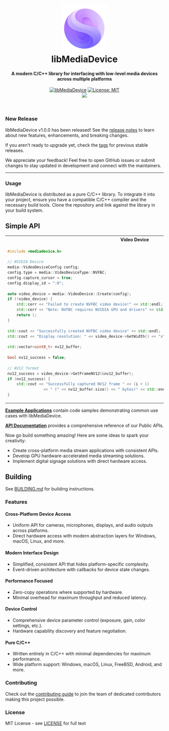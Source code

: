 <h1 align="center">
  <a href="https://libmediadevice.example"><img src="./.github/logo.jpg" alt="libMediaDevice" height="150px"></a>
  <br>
  libMediaDevice
  <br>
</h1>
<h4 align="center">A modern C/C++ library for interfacing with low-level media devices across multiple platforms</h4>
<p align="center">
    <a href="https://libmediadevice.example"><img src="https://img.shields.io/badge/libMediaDevice-C/C++-blue.svg?longCache=true" alt="libMediaDevice" /></a>
    <a href="LICENSE"><img src="https://img.shields.io/badge/License-MIT-5865F2.svg" alt="License: MIT" /></a>
    <br>
    <a href="https://github.com/media-lib/libMediaDevice"><img src="https://img.shields.io/static/v1?label=Build&message=Documentation&color=brightgreen" /></a>
</p>
<br>

### New Release

libMediaDevice v1.0.0 has been released! See the [release notes](https://github.com/media-lib/libMediaDevice/wiki/Release-libMediaDevice@v1.0.0) to learn about new features, enhancements, and breaking changes.

If you aren't ready to upgrade yet, check the [tags](https://github.com/media-lib/libMediaDevice/tags) for previous stable releases.

We appreciate your feedback! Feel free to open GitHub issues or submit changes to stay updated in development and connect with the maintainers.

-----

### Usage

libMediaDevice is distributed as a pure C/C++ library. To integrate it into your project, ensure you have a compatible C/C++ compiler and the necessary build tools. Clone the repository and link against the library in your build system.

## Simple API
<table>
<tr>
<th> Video Device </th>
<th> Audio Device </th>
</tr>
<tr>
<td>

```cpp
#include <mediadevice.h>

// NVIDIA Device
media::VideoDeviceConfig config;
config.type = media::VideoDeviceType::NVFBC;
config.capture_cursor = true;
config.display_id = ":0";

auto video_device = media::VideoDevice::Create(config);
if (!video_device) {
    std::cerr << "Failed to create NVFBC video device!" << std::endl;
    std::cerr << "Note: NVFBC requires NVIDIA GPU and drivers" << std::endl;
    return 1;
}
    
std::cout << "Successfully created NVFBC video device" << std::endl;
std::cout << "Display resolution: " << video_device->GetWidth() << "x" << video_device->GetHeight() << std::endl;

std::vector<uint8_t> nv12_buffer;

bool nv12_success = false;

// NV12 format
nv12_success = video_device->GetFrameNV12(&nv12_buffer);
if (nv12_success) {
    std::cout << "Successfully captured NV12 frame " << (i + 1)
                << " (" << nv12_buffer.size() << " bytes)" << std::endl;
}
```

</td>
<td>

```cpp
#include <mediadevice.h>

media::AudioDeviceConfig config;
config.type = media::AudioDeviceType::PULSE;
config.sample_rate = 44100;
config.channels = 2;
config.buffer_ms = 100;
config.device_id = "";  // Use default audio device
    
// Create the audio device
auto audio_device = media::AudioDevice::Create(config);
if (!audio_device) {
    std::cerr << "Failed to create PulseAudio device!" << std::endl;
    return 1;
}

int bytes_per_frame = actual_config.channels * 2;
int expected_bytes = (actual_config.sample_rate * bytes_per_frame * actual_config.buffer_ms) / 1000;

// audio frames
std::vector<uint8_t> audio_buffer;

if (audio_device->GetFrameS16LE(&audio_buffer)) {
    std::cout << "Successfully captured audio frame " << (i + 1) 
                << " (" << audio_buffer.size() << " bytes)" << std::endl;
}
```

</td>
</tr>
</table>

**[Example Applications](examples/README.md)** contain code samples demonstrating common use cases with libMediaDevice.

**[API Documentation](https://libmediadevice.example/docs)** provides a comprehensive reference of our Public APIs.

Now go build something amazing! Here are some ideas to spark your creativity:
* Create cross-platform media stream applications with consistent APIs.
* Develop GPU hardware-accelerated media streaming solutions.
* Implement digital signage solutions with direct hardware access.

## Building

See [BUILDING.md](https://github.com/media-lib/libMediaDevice/blob/master/BUILDING.md) for building instructions.

### Features

#### Cross-Platform Device Access
* Uniform API for cameras, microphones, displays, and audio outputs across platforms.
* Direct hardware access with modern abstraction layers for Windows, macOS, Linux, and more.

#### Modern Interface Design
* Simplified, consistent API that hides platform-specific complexity.
* Event-driven architecture with callbacks for device state changes.

#### Performance Focused
* Zero-copy operations where supported by hardware.
* Minimal overhead for maximum throughput and reduced latency.

#### Device Control
* Comprehensive device parameter control (exposure, gain, color settings, etc.).
* Hardware capability discovery and feature negotiation.

#### Pure C/C++
* Written entirely in C/C++ with minimal dependencies for maximum performance.
* Wide platform support: Windows, macOS, Linux, FreeBSD, Android, and more.

### Contributing

Check out the [contributing guide](https://github.com/media-lib/libMediaDevice/wiki/Contributing) to join the team of dedicated contributors making this project possible.

### License

MIT License - see [LICENSE](LICENSE) for full text